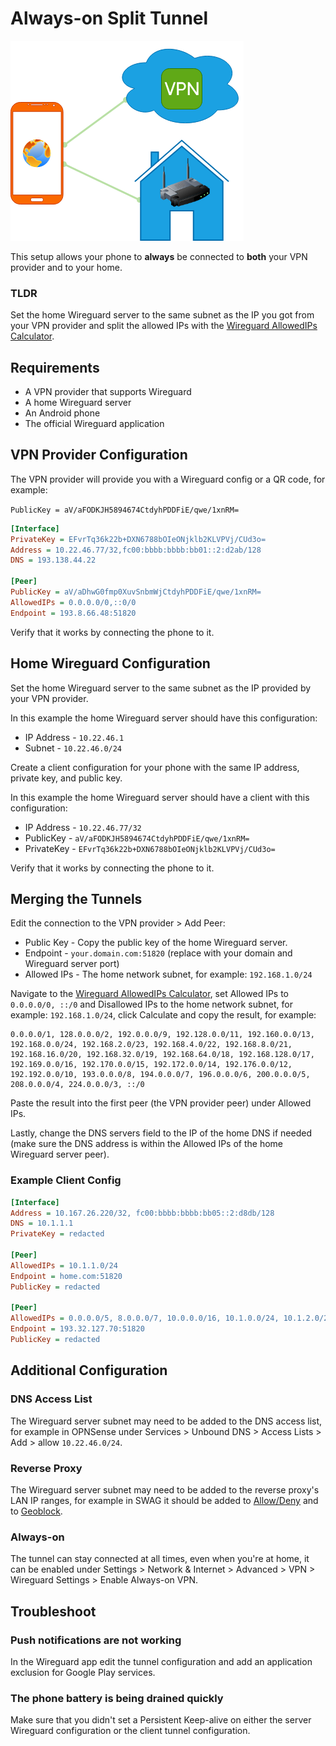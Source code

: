 # Always-on Split Tunnel
![split](images/split.png)

This setup allows your phone to **always** be connected to **both** your VPN provider and to your home.

### TLDR

Set the home Wireguard server to the same subnet as the IP you got from your VPN provider and split the allowed IPs with the [Wireguard AllowedIPs Calculator](https://www.procustodibus.com/blog/2021/03/wireguard-allowedips-calculator/).

## Requirements

- A VPN provider that supports Wireguard
- A home Wireguard server
- An Android phone
- The official Wireguard application

## VPN Provider Configuration

The VPN provider will provide you with a Wireguard config or a QR code, for example:

`PublicKey = aV/aFODKJH5894674CtdyhPDDFiE/qwe/1xnRM=`
```INI
[Interface]
PrivateKey = EFvrTq36k22b+DXN6788bOIeONjklb2KLVPVj/CUd3o=
Address = 10.22.46.77/32,fc00:bbbb:bbbb:bb01::2:d2ab/128
DNS = 193.138.44.22

[Peer]
PublicKey = aV/aDhwG0fmp0XuvSnbmWjCtdyhPDDFiE/qwe/1xnRM=
AllowedIPs = 0.0.0.0/0,::0/0
Endpoint = 193.8.66.48:51820
```

Verify that it works by connecting the phone to it.

## Home Wireguard Configuration

Set the home Wireguard server to the same subnet as the IP provided by your VPN provider.

In this example the home Wireguard server should have this configuration:

- IP Address - `10.22.46.1`
- Subnet - `10.22.46.0/24`

Create a client configuration for your phone with the same IP address, private key, and public key.

In this example the home Wireguard server should have a client with this configuration:

- IP Address - `10.22.46.77/32`
- PublicKey - `aV/aFODKJH5894674CtdyhPDDFiE/qwe/1xnRM=`
- PrivateKey - `EFvrTq36k22b+DXN6788bOIeONjklb2KLVPVj/CUd3o=`

Verify that it works by connecting the phone to it.

## Merging the Tunnels

Edit the connection to the VPN provider > Add Peer:

- Public Key - Copy the public key of the home Wireguard server.
- Endpoint - `your.domain.com:51820` (replace with your domain and Wireguard server port)
- Allowed IPs - The home network subnet, for example: `192.168.1.0/24`

Navigate to the [Wireguard AllowedIPs Calculator](https://www.procustodibus.com/blog/2021/03/wireguard-allowedips-calculator/), set Allowed IPs to `0.0.0.0/0, ::/0` and Disallowed IPs to the home network subnet, for example: `192.168.1.0/24`, click Calculate and copy the result, for example:
```
0.0.0.0/1, 128.0.0.0/2, 192.0.0.0/9, 192.128.0.0/11, 192.160.0.0/13, 192.168.0.0/24, 192.168.2.0/23, 192.168.4.0/22, 192.168.8.0/21, 192.168.16.0/20, 192.168.32.0/19, 192.168.64.0/18, 192.168.128.0/17, 192.169.0.0/16, 192.170.0.0/15, 192.172.0.0/14, 192.176.0.0/12, 192.192.0.0/10, 193.0.0.0/8, 194.0.0.0/7, 196.0.0.0/6, 200.0.0.0/5, 208.0.0.0/4, 224.0.0.0/3, ::/0
```
Paste the result into the first peer (the VPN provider peer) under Allowed IPs.

Lastly, change the DNS servers field to the IP of the home DNS if needed (make sure the DNS address is within the Allowed IPs of the home Wireguard server peer).

### Example Client Config

```ini
[Interface]
Address = 10.167.26.220/32, fc00:bbbb:bbbb:bb05::2:d8db/128
DNS = 10.1.1.1
PrivateKey = redacted

[Peer]
AllowedIPs = 10.1.1.0/24
Endpoint = home.com:51820
PublicKey = redacted

[Peer]
AllowedIPs = 0.0.0.0/5, 8.0.0.0/7, 10.0.0.0/16, 10.1.0.0/24, 10.1.2.0/23, 10.1.4.0/22, 10.1.8.0/21, 10.1.16.0/20, 10.1.32.0/19, 10.1.64.0/18, 10.1.128.0/17, 10.2.0.0/15, 10.4.0.0/14, 10.8.0.0/13, 10.16.0.0/12, 10.32.0.0/11, 10.64.0.0/10, 10.128.0.0/9, 11.0.0.0/8, 12.0.0.0/6, 16.0.0.0/4, 32.0.0.0/3, 64.0.0.0/2, 128.0.0.0/1, ::/0
Endpoint = 193.32.127.70:51820
PublicKey = redacted
```

## Additional Configuration

### DNS Access List

The Wireguard server subnet may need to be added to the DNS access list, for example in OPNSense under Services > Unbound DNS > Access Lists > Add > allow `10.22.46.0/24`.

### Reverse Proxy

The Wireguard server subnet may need to be added to the reverse proxy's LAN IP ranges, for example in SWAG it should be added to [Allow/Deny](/secure/#internal-applications) and to [Geoblock](/secure/#geoblock).

### Always-on

The tunnel can stay connected at all times, even when you're at home, it can be enabled under Settings > Network & Internet > Advanced > VPN > Wireguard Settings > Enable Always-on VPN.

## Troubleshoot

### Push notifications are not working
In the Wireguard app edit the tunnel configuration and add an application exclusion for Google Play services.

### The phone battery is being drained quickly
Make sure that you didn't set a Persistent Keep-alive on either the server Wireguard configuration or the client tunnel configuration.